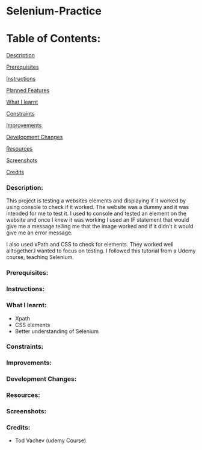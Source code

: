 # Selenium-Practice

# Table of Contents:

[Description](#Description)  
<a name="Description"/>

[Prerequisites](#Prerequisites)  
<a name="Prerequisites"/>

[Instructions](#Instructions)  
<a name="Instructions"/>

[Planned Features](#Planned_Features)  
<a name="Planned_Features"/>

[What I learnt](#What_I_Learnt)  
<a name="What_I_Learnt"/>

[Constraints](#Constraints)  
<a name="Constraints"/>

[Improvements](#Improvements)  
<a name="Improvements"/>

[Development Changes](#Development_Changes)  
<a name="Development_Changes"/>

[Resources](#Resources)  
<a name="Resources"/>

[Screenshots](#Screenshots)
<a name="Screenshots"/>

[Credits](#Credits)  
<a name="Credits"/>

### Description: 

This project is testing a websites elements and displaying if it worked by using console to check if it worked. The website was a dummy and it was intended for me to test it. I used to console and tested an element on the website and once I knew it was working I used an IF statement that would give me a message telling me that the image worked and if it didn't it would give me an error message.

I also used xPath and CSS to check for elements. They worked well alltogether.I wanted to focus on testing. I followed this tutorial from a Udemy course, teaching Selenium.

### Prerequisites:

### Instructions:

### What I learnt:
- Xpath
- CSS elements
- Better understanding of Selenium

### Constraints:

### Improvements:

### Development Changes:

### Resources:

### Screenshots:

### Credits:
- Tod Vachev (udemy Course)

